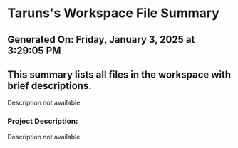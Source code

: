 # Taruns's Workspace File Summary
## Generated On: Friday, January 3, 2025 at 3:29:05 PM
This summary lists all files in the workspace with brief descriptions.
---
Description not available 
### Project Description:
 Description not available
